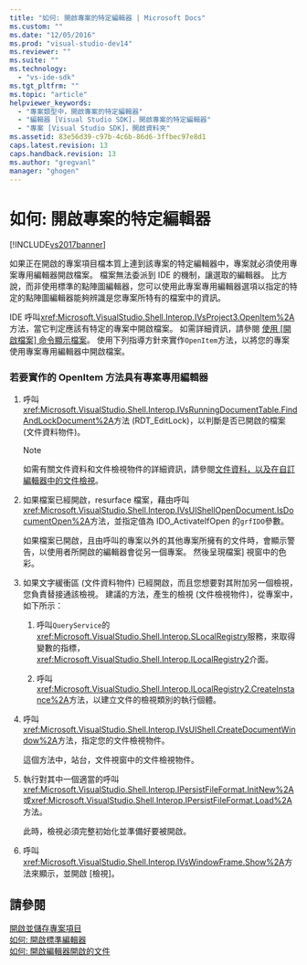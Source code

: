 ```yaml
---
title: "如何: 開啟專案的特定編輯器 | Microsoft Docs"
ms.custom: ""
ms.date: "12/05/2016"
ms.prod: "visual-studio-dev14"
ms.reviewer: ""
ms.suite: ""
ms.technology: 
  - "vs-ide-sdk"
ms.tgt_pltfrm: ""
ms.topic: "article"
helpviewer_keywords: 
  - "專案類型中，開啟專案的特定編輯器"
  - "編輯器 [Visual Studio SDK]，開啟專案的特定編輯器"
  - "專案 [Visual Studio SDK]，開啟資料夾"
ms.assetid: 83e56d39-c97b-4c6b-86d6-3ffbec97e8d1
caps.latest.revision: 13
caps.handback.revision: 13
ms.author: "gregvanl"
manager: "ghogen"
---
```

# 如何: 開啟專案的特定編輯器
[!INCLUDE[vs2017banner](../code-quality/includes/vs2017banner.md)]

如果正在開啟的專案項目檔本質上連到該專案的特定編輯器中，專案就必須使用專案專用編輯器開啟檔案。  檔案無法委派到 IDE 的機制，讓選取的編輯器。  比方說，而非使用標準的點陣圖編輯器，您可以使用此專案專用編輯器選項以指定的特定的點陣圖編輯器能夠辨識是您專案所特有的檔案中的資訊。  
  
 IDE 呼叫<xref:Microsoft.VisualStudio.Shell.Interop.IVsProject3.OpenItem%2A>方法，當它判定應該有特定的專案中開啟檔案。  如需詳細資訊，請參閱 [使用 \[開啟檔案\] 命令顯示檔案](../Topic/Displaying%20Files%20By%20Using%20the%20Open%20File%20Command.md)。  使用下列指導方針來實作`OpenItem`方法，以將您的專案使用專案專用編輯器中開啟檔案。  
  
### 若要實作的 OpenItem 方法具有專案專用編輯器  
  
1.  呼叫<xref:Microsoft.VisualStudio.Shell.Interop.IVsRunningDocumentTable.FindAndLockDocument%2A>方法 \(RDT\_EditLock\)，以判斷是否已開啟的檔案 \(文件資料物件\)。  
  
    > [!NOTE]
    >  如需有關文件資料和文件檢視物件的詳細資訊，請參閱[文件資料，以及在自訂編輯器中的文件檢視](../extensibility/document-data-and-document-view-in-custom-editors.md)。  
  
2.  如果檔案已經開啟，resurface 檔案，藉由呼叫<xref:Microsoft.VisualStudio.Shell.Interop.IVsUIShellOpenDocument.IsDocumentOpen%2A>方法，並指定值為 IDO\_ActivateIfOpen 的`grfIDO`參數。  
  
     如果檔案已開啟，且由呼叫的專案以外的其他專案所擁有的文件時，會顯示警告，以使用者所開啟的編輯器會從另一個專案。  然後呈現檔案\] 視窗中的色彩。  
  
3.  如果文字緩衝區 \(文件資料物件\) 已經開啟，而且您想要對其附加另一個檢視，您負責替接通該檢視。  建議的方法，產生的檢視 \(文件檢視物件\)，從專案中，如下所示：  
  
    1.  呼叫`QueryService`的<xref:Microsoft.VisualStudio.Shell.Interop.SLocalRegistry>服務，來取得變數的指標， <xref:Microsoft.VisualStudio.Shell.Interop.ILocalRegistry2>介面。  
  
    2.  呼叫<xref:Microsoft.VisualStudio.Shell.Interop.ILocalRegistry2.CreateInstance%2A>方法，以建立文件的檢視類別的執行個體。  
  
4.  呼叫<xref:Microsoft.VisualStudio.Shell.Interop.IVsUIShell.CreateDocumentWindow%2A>方法，指定您的文件檢視物件。  
  
     這個方法中，站台，文件視窗中的文件檢視物件。  
  
5.  執行對其中一個適當的呼叫<xref:Microsoft.VisualStudio.Shell.Interop.IPersistFileFormat.InitNew%2A>或<xref:Microsoft.VisualStudio.Shell.Interop.IPersistFileFormat.Load%2A>方法。  
  
     此時，檢視必須完整初始化並準備好要被開啟。  
  
6.  呼叫<xref:Microsoft.VisualStudio.Shell.Interop.IVsWindowFrame.Show%2A>方法來顯示，並開啟 \[檢視\]。  
  
## 請參閱  
 [開啟並儲存專案項目](../extensibility/internals/opening-and-saving-project-items.md)   
 [如何: 開啟標準編輯器](../extensibility/how-to-open-standard-editors.md)   
 [如何: 開啟編輯器開啟的文件](../extensibility/how-to-open-editors-for-open-documents.md)